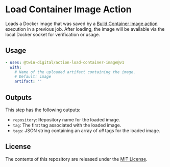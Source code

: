 # Load Container Image Action

Loads a Docker image that was saved by a [Build Container Image action](https://github.com/twin-digital/action-build-container-image) execution in a previous job. After loading, the image will be available via the local Docker socket for verification or usage.

## Usage

```yaml
- uses: @twin-digital/action-load-container-image@v1
  with:
    # Name of the uploaded artifact containing the image.
    # Default: image
    artifact: ''
```

## Outputs

This step has the following outputs:

* `repository`: Repository name for the loaded image.
* `tag`: The first tag associated with the loaded image.
* `tags`: JSON string containing an array of *all* tags for the loaded image.

## License

The contents of this repository are released under the [MIT License](LICENSE).
